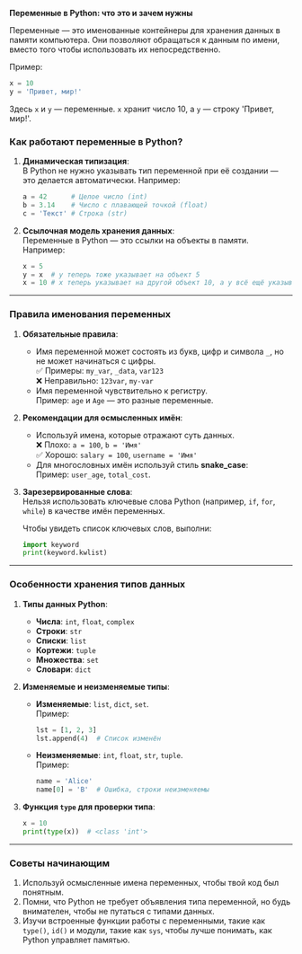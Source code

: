 **Переменные в Python: что это и зачем нужны**

Переменные — это именованные контейнеры для хранения данных в памяти компьютера. Они позволяют обращаться к данным по имени, вместо того чтобы использовать их непосредственно.

Пример:  
```python
x = 10
y = 'Привет, мир!'
```
Здесь `x` и `y` — переменные. `x` хранит число 10, а `y` — строку 'Привет, мир!'.

### **Как работают переменные в Python?**
1. **Динамическая типизация**:  
   В Python не нужно указывать тип переменной при её создании — это делается автоматически. Например:
   ```python
   a = 42      # Целое число (int)
   b = 3.14    # Число с плавающей точкой (float)
   c = 'Текст' # Строка (str)
   ```

2. **Ссылочная модель хранения данных**:  
   Переменные в Python — это ссылки на объекты в памяти. Например:
   ```python
   x = 5
   y = x  # y теперь тоже указывает на объект 5
   x = 10 # x теперь указывает на другой объект 10, а y всё ещё указывает на 5
   ```

---

### **Правила именования переменных**
1. **Обязательные правила**:
   - Имя переменной может состоять из букв, цифр и символа `_`, но не может начинаться с цифры.  
     ✅ Примеры: `my_var`, `_data`, `var123`  
     ❌ Неправильно: `123var`, `my-var`  
   - Имя переменной чувствительно к регистру.  
     Пример: `age` и `Age` — это разные переменные.

2. **Рекомендации для осмысленных имён**:
   - Используй имена, которые отражают суть данных.  
     ❌ Плохо: `a = 100`, `b = 'Имя'`  
     ✅ Хорошо: `salary = 100`, `username = 'Имя'`  
   - Для многословных имён используй стиль **snake_case**:  
     Пример: `user_age`, `total_cost`.

3. **Зарезервированные слова**:  
   Нельзя использовать ключевые слова Python (например, `if`, `for`, `while`) в качестве имён переменных.  

   Чтобы увидеть список ключевых слов, выполни:  
   ```python
   import keyword
   print(keyword.kwlist)
   ```

---

### **Особенности хранения типов данных**
1. **Типы данных Python**:
   - **Числа**: `int`, `float`, `complex`  
   - **Строки**: `str`  
   - **Списки**: `list`  
   - **Кортежи**: `tuple`  
   - **Множества**: `set`  
   - **Словари**: `dict`  

2. **Изменяемые и неизменяемые типы**:
   - **Изменяемые**: `list`, `dict`, `set`.  
     Пример:  
     ```python
     lst = [1, 2, 3]
     lst.append(4)  # Список изменён
     ```
   - **Неизменяемые**: `int`, `float`, `str`, `tuple`.  
     Пример:  
     ```python
     name = 'Alice'
     name[0] = 'B'  # Ошибка, строки неизменяемы
     ```

3. **Функция `type` для проверки типа**:  
   ```python
   x = 10
   print(type(x))  # <class 'int'>
   ```

---

### **Советы начинающим**
1. Используй осмысленные имена переменных, чтобы твой код был понятным.
2. Помни, что Python не требует объявления типа переменной, но будь внимателен, чтобы не путаться с типами данных.
3. Изучи встроенные функции работы с переменными, такие как `type()`, `id()` и модули, такие как `sys`, чтобы лучше понимать, как Python управляет памятью.